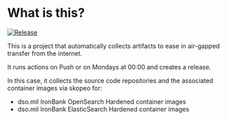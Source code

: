 # What is this?

[![Release](https://github.com/jacobsfederal/Collector-Search-IB/actions/workflows/collect-main.yml/badge.svg?branch=main)](https://github.com/JacobsFederal/Collector-Search-IB/actions/workflows/collect-main.yml)

This is a project that automatically collects artifacts to ease in air-gapped transfer from the internet.

It runs actions on Push or on Mondays at 00:00 and creates a release.

In this case, it collects the source code repositories and the associated container images via skopeo for:

- dso.mil IronBank OpenSearch Hardened container images
- dso.mil IronBank ElasticSearch Hardened container images